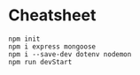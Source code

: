 # Cheatsheet
    npm init
    npm i express mongoose
    npm i --save-dev dotenv nodemon
    npm run devStart
    
